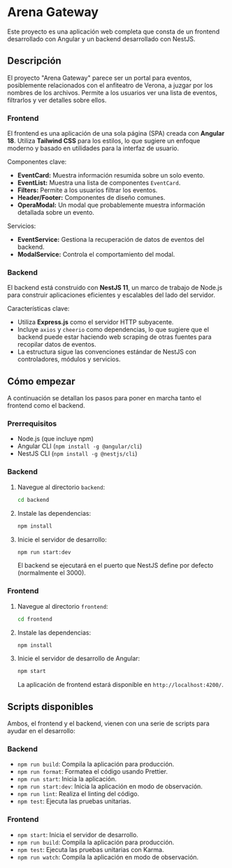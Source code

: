 # Arena Gateway

Este proyecto es una aplicación web completa que consta de un frontend desarrollado con Angular y un backend desarrollado con NestJS.

## Descripción

El proyecto "Arena Gateway" parece ser un portal para eventos, posiblemente relacionados con el anfiteatro de Verona, a juzgar por los nombres de los archivos. Permite a los usuarios ver una lista de eventos, filtrarlos y ver detalles sobre ellos.

### Frontend

El frontend es una aplicación de una sola página (SPA) creada con **Angular 18**. Utiliza **Tailwind CSS** para los estilos, lo que sugiere un enfoque moderno y basado en utilidades para la interfaz de usuario.

Componentes clave:

*   **EventCard:** Muestra información resumida sobre un solo evento.
*   **EventList:** Muestra una lista de componentes `EventCard`.
*   **Filters:** Permite a los usuarios filtrar los eventos.
*   **Header/Footer:** Componentes de diseño comunes.
*   **OperaModal:** Un modal que probablemente muestra información detallada sobre un evento.

Servicios:

*   **EventService:** Gestiona la recuperación de datos de eventos del backend.
*   **ModalService:** Controla el comportamiento del modal.

### Backend

El backend está construido con **NestJS 11**, un marco de trabajo de Node.js para construir aplicaciones eficientes y escalables del lado del servidor.

Características clave:

*   Utiliza **Express.js** como el servidor HTTP subyacente.
*   Incluye `axios` y `cheerio` como dependencias, lo que sugiere que el backend puede estar haciendo web scraping de otras fuentes para recopilar datos de eventos.
*   La estructura sigue las convenciones estándar de NestJS con controladores, módulos y servicios.

## Cómo empezar

A continuación se detallan los pasos para poner en marcha tanto el frontend como el backend.

### Prerrequisitos

*   Node.js (que incluye npm)
*   Angular CLI (`npm install -g @angular/cli`)
*   NestJS CLI (`npm install -g @nestjs/cli`)

### Backend

1.  Navegue al directorio `backend`:
    ```bash
    cd backend
    ```
2.  Instale las dependencias:
    ```bash
    npm install
    ```
3.  Inicie el servidor de desarrollo:
    ```bash
    npm run start:dev
    ```
    El backend se ejecutará en el puerto que NestJS define por defecto (normalmente el 3000).

### Frontend

1.  Navegue al directorio `frontend`:
    ```bash
    cd frontend
    ```
2.  Instale las dependencias:
    ```bash
    npm install
    ```
3.  Inicie el servidor de desarrollo de Angular:
    ```bash
    npm start
    ```
    La aplicación de frontend estará disponible en `http://localhost:4200/`.

## Scripts disponibles

Ambos, el frontend y el backend, vienen con una serie de scripts para ayudar en el desarrollo:

### Backend

*   `npm run build`: Compila la aplicación para producción.
*   `npm run format`: Formatea el código usando Prettier.
*   `npm run start`: Inicia la aplicación.
*   `npm run start:dev`: Inicia la aplicación en modo de observación.
*   `npm run lint`: Realiza el linting del código.
*   `npm test`: Ejecuta las pruebas unitarias.

### Frontend

*   `npm start`: Inicia el servidor de desarrollo.
*   `npm run build`: Compila la aplicación para producción.
*   `npm test`: Ejecuta las pruebas unitarias con Karma.
*   `npm run watch`: Compila la aplicación en modo de observación.
